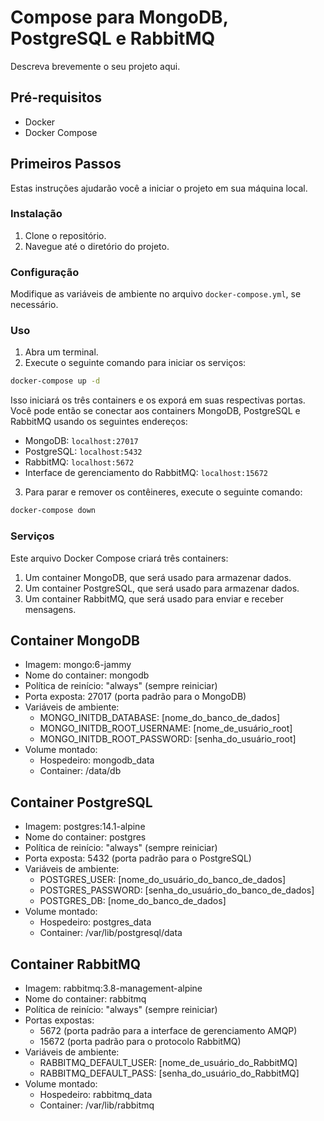 # Compose para MongoDB, PostgreSQL e RabbitMQ

Descreva brevemente o seu projeto aqui.

## Pré-requisitos

- Docker
- Docker Compose

## Primeiros Passos

Estas instruções ajudarão você a iniciar o projeto em sua máquina local.

### Instalação

1. Clone o repositório.
2. Navegue até o diretório do projeto.

### Configuração

Modifique as variáveis de ambiente no arquivo `docker-compose.yml`, se necessário.

### Uso

1. Abra um terminal.
2. Execute o seguinte comando para iniciar os serviços:

```bash
docker-compose up -d
```

Isso iniciará os três containers e os exporá em suas respectivas portas. Você pode então se conectar aos containers MongoDB, PostgreSQL e RabbitMQ usando os seguintes endereços:

- MongoDB: `localhost:27017`
- PostgreSQL: `localhost:5432`
- RabbitMQ: `localhost:5672`
- Interface de gerenciamento do RabbitMQ: `localhost:15672`

3. Para parar e remover os contêineres, execute o seguinte comando:

```bash
docker-compose down
```

### Serviços

Este arquivo Docker Compose criará três containers:

1. Um container MongoDB, que será usado para armazenar dados.
2. Um container PostgreSQL, que será usado para armazenar dados.
3. Um container RabbitMQ, que será usado para enviar e receber mensagens.

## Container MongoDB

- Imagem: mongo:6-jammy
- Nome do container: mongodb
- Política de reinício: "always" (sempre reiniciar)
- Porta exposta: 27017 (porta padrão para o MongoDB)
- Variáveis de ambiente:
  - MONGO_INITDB_DATABASE: [nome_do_banco_de_dados]
  - MONGO_INITDB_ROOT_USERNAME: [nome_de_usuário_root]
  - MONGO_INITDB_ROOT_PASSWORD: [senha_do_usuário_root]
- Volume montado:
  - Hospedeiro: mongodb_data
  - Container: /data/db

## Container PostgreSQL

- Imagem: postgres:14.1-alpine
- Nome do container: postgres
- Política de reinício: "always" (sempre reiniciar)
- Porta exposta: 5432 (porta padrão para o PostgreSQL)
- Variáveis de ambiente:
  - POSTGRES_USER: [nome_do_usuário_do_banco_de_dados]
  - POSTGRES_PASSWORD: [senha_do_usuário_do_banco_de_dados]
  - POSTGRES_DB: [nome_do_banco_de_dados]
- Volume montado:
  - Hospedeiro: postgres_data
  - Container: /var/lib/postgresql/data

## Container RabbitMQ

- Imagem: rabbitmq:3.8-management-alpine
- Nome do container: rabbitmq
- Política de reinício: "always" (sempre reiniciar)
- Portas expostas:
  - 5672 (porta padrão para a interface de gerenciamento AMQP)
  - 15672 (porta padrão para o protocolo RabbitMQ)
- Variáveis de ambiente:
  - RABBITMQ_DEFAULT_USER: [nome_de_usuário_do_RabbitMQ]
  - RABBITMQ_DEFAULT_PASS: [senha_do_usuário_do_RabbitMQ]
- Volume montado:
  - Hospedeiro: rabbitmq_data
  - Container: /var/lib/rabbitmq
